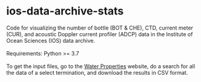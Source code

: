# ios-data-archive-stats
Code for visualizing the number of bottle (BOT & CHE), CTD, current meter (CUR), and acoustic Doppler current profiler (ADCP) data in the Institute of Ocean Sciences (IOS) data archive. \
\
Requirements: Python >= 3.7 \
\
To get the input files, go to the [Water Properties](https://www.waterproperties.ca/) website, do a search for all the data of a select termination, and download the results in CSV format.

